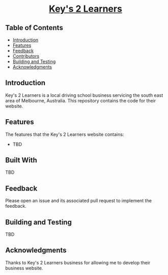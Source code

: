 <p align="center">
  <a href="https://Keys2Learners.com.au/"><h1 align="center"> Key's 2 Learners </h1></a>
</p>

## Table of Contents

- [Introduction](#introduction)
- [Features](#features)
- [Feedback](#feedback)
- [Contributors](#contributors)
- [Building and Testing](#building-and-testing)
- [Acknowledgments](#acknowledgments)

## Introduction

Key's 2 Learners is a local driving school business servicing the south east area of Melbourne, Australia. This repository contains the code for their website.

## Features

The features that the Key's 2 Learners website contains:

- TBD

## Built With

TBD

## Feedback

Please open an issue and its associated pull request to implement the feedback.

## Building and Testing

TBD

## Acknowledgments

Thanks to Key's 2 Learners business for allowing me to develop their business website.
